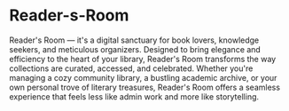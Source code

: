 # Reader-s-Room

Reader's Room — it's a digital sanctuary for book lovers, knowledge seekers, and meticulous organizers. Designed to bring elegance and efficiency to the heart of your library, Reader's Room transforms the way collections are curated, accessed, and celebrated.
Whether you're managing a cozy community library, a bustling academic archive, or your own personal trove of literary treasures, Reader's Room offers a seamless experience that feels less like admin work and more like storytelling.
